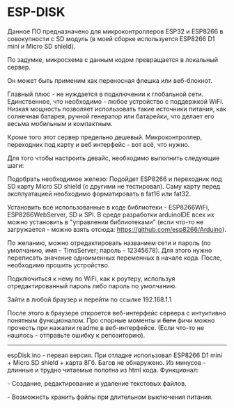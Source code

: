 # ESP-DISK
Данное ПО предназначено для микроконтроллеров ESP32 и ESP8266 в совокупности с SD модуль (в моей сборке используется ESP8266 D1 mini и Micro SD shield).

По задумке, микросхема с данным кодом превращается в локальный сервер.

Он может быть применим как переносная флешка или веб-блокнот.

Главный плюс - не нуждается в подключении к глобальной сети. Единственное, что необходимо - любое устройство с поддержкой WiFi. Низкая мощность позволяет использовать такие источники питания, как солнечная батарея, ручной генератор или батарейки, что делает его весьма мобильным и компактным.

Кроме того этот сервер предельно дешевый. Микроконтроллер, переходник под карту и веб интерфейс - вот всё, что нужно.

Для того чтобы настроить девайс, необходимо выполнить следующие шаги:

Подобрать необходимое железо: Подойдет ESP8266 и переходник под SD карту Micro SD shield (с другими не тестировал). Саму карту перед эксплуатацией необходимо форматировать в fat16 или fat32.

Установить все использованные в коде библиотеки - ESP8266WiFi, ESP8266WebServer, SD и SPI. В среде разработки arduinoIDE всех их можно установить в "управлении библиотеками" (если что-то не загружается - можно взять отсюда: https://github.com/esp8266/Arduino).

По желанию, можно отредактировать названием сети и пароль (по умолчанию, имя - TimsServer; пароль - 12345678). Для этого нужно переписать значение одноименных переменных в начале кода. После, необходимо прошить устройство.

Подключиться к нему по WiFi, как к роутеру, используя отредактированный пароль либо пароль по умолчанию.

Зайти в любой браузер и перейти по ссылке 192.168.1.1 

После этого в браузере откроется веб-интерфейс сервера с интуитивно понятным функционалом. Про спорные моменты и ~~баги~~ фичи можно прочесть при нажатии readme в веб-интерфейсе. (Если что-то не нашлось - отправьте ошибку к репозиторию).
<hr>
espDisk.ino - первая версия. При отладке использовал ESP8266 D1 mini + Micro SD shield + карта 8Гб. Багов не обнаружено. Из минусов - длинные и трудно читаемые полотна из html кода.
Функционал:
<p>- Создание, редактирование и удаление текстовых файлов.</p>
<p>- Возможнсть хранить файлы при длительном выключения питания.</p>
